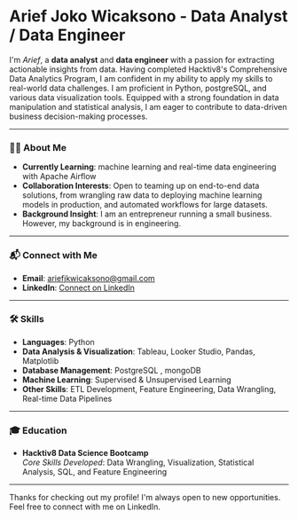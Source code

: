 # **Arief Joko Wicaksono - Data Analyst / Data Engineer**

I'm *Arief*, a **data analyst** and **data engineer** with a passion for extracting actionable insights from data. Having completed Hacktiv8's Comprehensive Data Analytics Program, I am confident in my ability to apply my skills to real-world data challenges. I am proficient in Python, postgreSQL, and various data visualization tools. Equipped with a strong foundation in data manipulation and statistical analysis, I am eager to contribute to data-driven business decision-making processes.

---

### :technologist: **About Me**
- **Currently Learning**: machine learning and real-time data engineering with Apache Airflow
- **Collaboration Interests**: Open to teaming up on end-to-end data solutions, from wrangling raw data to deploying machine learning models in production, and automated workflows for large datasets.
- **Background Insight**: I am an entrepreneur running a small business. However, my background is in engineering.

---

### 📬 **Connect with Me**
- **Email**: ariefjkwicaksono@gmail.com
- **LinkedIn**: [Connect on LinkedIn](linkedin.com/in/arief-joko-wicaksono-80a519141)

---

### 🛠 **Skills**
- **Languages**: Python  
- **Data Analysis & Visualization**: Tableau, Looker Studio, Pandas, Matplotlib  
- **Database Management**: PostgreSQL , mongoDB
- **Machine Learning**: Supervised & Unsupervised Learning  
- **Other Skills**: ETL Development, Feature Engineering, Data Wrangling, Real-time Data Pipelines

---

### 🎓 **Education**
- **Hacktiv8 Data Science Bootcamp**  
  *Core Skills Developed*: Data Wrangling, Visualization, Statistical Analysis, SQL, and Feature Engineering

---

Thanks for checking out my profile! I'm always open to new opportunities. Feel free to connect with me on LinkedIn.
